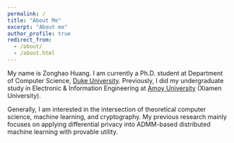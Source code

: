 ```yaml
---
permalink: /
title: "About Me"
excerpt: "About me"
author_profile: true
redirect_from: 
  - /about/
  - /about.html
---
```


My name is Zonghao Huang. I am currently a Ph.D. student at Department of Computer Science, [Duke University](https://www.duke.edu/). Previously, I did my undergraduate study in Electronic & Information Engineering at [Amoy University](https://en.xmu.edu.cn/) (Xiamen University).

Generally, I am interested in the intersection of theoretical computer science, machine learning, and cryptography. My previous research mainly focuses on applying differential privacy into ADMM-based distributed machine learning with provable utility.
